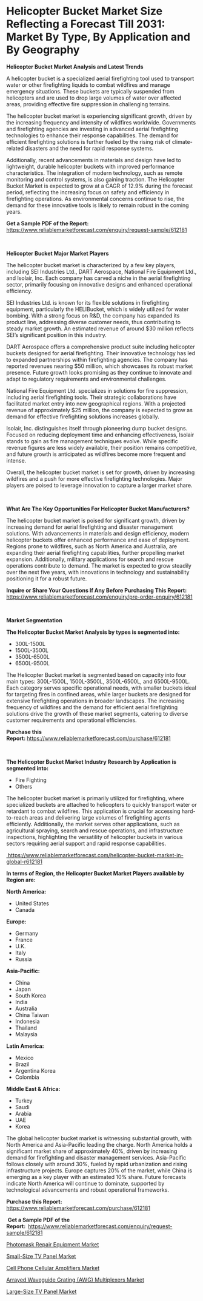 <p><h1>Helicopter Bucket Market Size Reflecting a Forecast Till 2031: Market By Type, By Application and By Geography</h1></p><p><strong>Helicopter Bucket Market Analysis and Latest Trends</strong></p>
<p><p>A helicopter bucket is a specialized aerial firefighting tool used to transport water or other firefighting liquids to combat wildfires and manage emergency situations. These buckets are typically suspended from helicopters and are used to drop large volumes of water over affected areas, providing effective fire suppression in challenging terrains.</p><p>The helicopter bucket market is experiencing significant growth, driven by the increasing frequency and intensity of wildfires worldwide. Governments and firefighting agencies are investing in advanced aerial firefighting technologies to enhance their response capabilities. The demand for efficient firefighting solutions is further fueled by the rising risk of climate-related disasters and the need for rapid response systems.</p><p>Additionally, recent advancements in materials and design have led to lightweight, durable helicopter buckets with improved performance characteristics. The integration of modern technology, such as remote monitoring and control systems, is also gaining traction. The Helicopter Bucket Market is expected to grow at a CAGR of 12.9% during the forecast period, reflecting the increasing focus on safety and efficiency in firefighting operations. As environmental concerns continue to rise, the demand for these innovative tools is likely to remain robust in the coming years.</p></p>
<p><strong>Get a Sample PDF of the Report:&nbsp;</strong> <a href="https://www.reliablemarketforecast.com/enquiry/request-sample/612181?utm_campaign=1600&utm_medium=2&utm_source=Github&utm_content=ia&utm_term=12102024&utm_id=helicopter-bucket">https://www.reliablemarketforecast.com/enquiry/request-sample/612181</a></p>
<p>&nbsp;</p>
<p><strong>Helicopter Bucket Major Market Players</strong></p>
<p><p>The helicopter bucket market is characterized by a few key players, including SEI Industries Ltd., DART Aerospace, National Fire Equipment Ltd., and Isolair, Inc. Each company has carved a niche in the aerial firefighting sector, primarily focusing on innovative designs and enhanced operational efficiency.</p><p>SEI Industries Ltd. is known for its flexible solutions in firefighting equipment, particularly the HELIBucket, which is widely utilized for water bombing. With a strong focus on R&D, the company has expanded its product line, addressing diverse customer needs, thus contributing to steady market growth. An estimated revenue of around $30 million reflects SEI’s significant position in this industry.</p><p>DART Aerospace offers a comprehensive product suite including helicopter buckets designed for aerial firefighting. Their innovative technology has led to expanded partnerships within firefighting agencies. The company has reported revenues nearing $50 million, which showcases its robust market presence. Future growth looks promising as they continue to innovate and adapt to regulatory requirements and environmental challenges.</p><p>National Fire Equipment Ltd. specializes in solutions for fire suppression, including aerial firefighting tools. Their strategic collaborations have facilitated market entry into new geographical regions. With a projected revenue of approximately $25 million, the company is expected to grow as demand for effective firefighting solutions increases globally.</p><p>Isolair, Inc. distinguishes itself through pioneering dump bucket designs. Focused on reducing deployment time and enhancing effectiveness, Isolair stands to gain as fire management techniques evolve. While specific revenue figures are less widely available, their position remains competitive, and future growth is anticipated as wildfires become more frequent and intense.</p><p>Overall, the helicopter bucket market is set for growth, driven by increasing wildfires and a push for more effective firefighting technologies. Major players are poised to leverage innovation to capture a larger market share.</p></p>
<p>&nbsp;</p>
<p><strong>What Are The Key Opportunities For Helicopter Bucket Manufacturers?</strong></p>
<p><p>The helicopter bucket market is poised for significant growth, driven by increasing demand for aerial firefighting and disaster management solutions. With advancements in materials and design efficiency, modern helicopter buckets offer enhanced performance and ease of deployment. Regions prone to wildfires, such as North America and Australia, are expanding their aerial firefighting capabilities, further propelling market expansion. Additionally, military applications for search and rescue operations contribute to demand. The market is expected to grow steadily over the next five years, with innovations in technology and sustainability positioning it for a robust future.</p></p>
<p><strong>Inquire or Share Your Questions If Any Before Purchasing This Report:</strong> <a href="https://www.reliablemarketforecast.com/enquiry/pre-order-enquiry/612181?utm_campaign=1600&utm_medium=2&utm_source=Github&utm_content=ia&utm_term=12102024&utm_id=helicopter-bucket">https://www.reliablemarketforecast.com/enquiry/pre-order-enquiry/612181</a></p>
<p>&nbsp;</p>
<p><strong>Market Segmentation</strong></p>
<p><strong>The Helicopter Bucket Market Analysis by types is segmented into:</strong></p>
<p><ul><li>300L-1500L</li><li>1500L-3500L</li><li>3500L-6500L</li><li>6500L-9500L</li></ul></p>
<p><p>The Helicopter Bucket market is segmented based on capacity into four main types: 300L-1500L, 1500L-3500L, 3500L-6500L, and 6500L-9500L. Each category serves specific operational needs, with smaller buckets ideal for targeting fires in confined areas, while larger buckets are designed for extensive firefighting operations in broader landscapes. The increasing frequency of wildfires and the demand for efficient aerial firefighting solutions drive the growth of these market segments, catering to diverse customer requirements and operational efficiencies.</p></p>
<p><strong>Purchase this Report:&nbsp;</strong><a href="https://www.reliablemarketforecast.com/purchase/612181?utm_campaign=1600&utm_medium=2&utm_source=Github&utm_content=ia&utm_term=12102024&utm_id=helicopter-bucket">https://www.reliablemarketforecast.com/purchase/612181</a></p>
<p>&nbsp;</p>
<p><strong>The Helicopter Bucket Market Industry Research by Application is segmented into:</strong></p>
<p><ul><li>Fire Fighting</li><li>Others</li></ul></p>
<p><p>The helicopter bucket market is primarily utilized for firefighting, where specialized buckets are attached to helicopters to quickly transport water or retardant to combat wildfires. This application is crucial for accessing hard-to-reach areas and delivering large volumes of firefighting agents efficiently. Additionally, the market serves other applications, such as agricultural spraying, search and rescue operations, and infrastructure inspections, highlighting the versatility of helicopter buckets in various sectors requiring aerial support and rapid response capabilities.</p></p>
<p><a href="https://www.reliablemarketforecast.com/helicopter-bucket-market-in-global-r612181?utm_campaign=1600&utm_medium=2&utm_source=Github&utm_content=ia&utm_term=12102024&utm_id=helicopter-bucket">&nbsp;https://www.reliablemarketforecast.com/helicopter-bucket-market-in-global-r612181</a></p>
<p><strong>In terms of Region, the Helicopter Bucket Market Players available by Region are:</strong></p>
<p>
    <p> <strong> North America: </strong>
        <ul>
            <li>United States</li>
            <li>Canada</li>
        </ul>
        </p> 
    <p> <strong> Europe: </strong>
        <ul>
            <li>Germany</li>
            <li>France</li>
            <li>U.K.</li>
            <li>Italy</li>
            <li>Russia</li>
        </ul>
        </p> 
    <p> <strong> Asia-Pacific: </strong>
        <ul>
            <li>China</li>
            <li>Japan</li>
            <li>South Korea</li>
            <li>India</li>
            <li>Australia</li>
            <li>China Taiwan</li>
            <li>Indonesia</li>
            <li>Thailand</li>
            <li>Malaysia</li>
        </ul>
        </p> 
    <p> <strong> Latin America: </strong>
        <ul>
            <li>Mexico</li>
            <li>Brazil</li>
            <li>Argentina Korea</li>
            <li>Colombia</li>
        </ul>
        </p> 
    <p> <strong> Middle East & Africa: </strong>
        <ul>
            <li>Turkey</li>
            <li>Saudi</li>
            <li>Arabia</li>
            <li>UAE</li>
            <li>Korea</li>
        </ul>
    </p>
    </p>
<p><p>The global helicopter bucket market is witnessing substantial growth, with North America and Asia-Pacific leading the charge. North America holds a significant market share of approximately 40%, driven by increasing demand for firefighting and disaster management services. Asia-Pacific follows closely with around 30%, fueled by rapid urbanization and rising infrastructure projects. Europe captures 20% of the market, while China is emerging as a key player with an estimated 10% share. Future forecasts indicate North America will continue to dominate, supported by technological advancements and robust operational frameworks.</p></p>
<p><strong>Purchase this Report: </strong><a href="https://www.reliablemarketforecast.com/purchase/612181?utm_campaign=1600&utm_medium=2&utm_source=Github&utm_content=ia&utm_term=12102024&utm_id=helicopter-bucket">https://www.reliablemarketforecast.com/purchase/612181</a></p>
<p>&nbsp;<strong>Get a Sample PDF of the Report:&nbsp;&nbsp;</strong><a href="https://www.reliablemarketforecast.com/enquiry/request-sample/612181?utm_campaign=1600&utm_medium=2&utm_source=Github&utm_content=ia&utm_term=12102024&utm_id=helicopter-bucket">https://www.reliablemarketforecast.com/enquiry/request-sample/612181</a></p>
<p><strong></strong></p>
<p><p><a href="https://www.linkedin.com/pulse/analyzing-global-photomask-repair-equipment-market-growth-aylue?utm_campaign=1600&utm_medium=2&utm_source=Github&utm_content=ia&utm_term=12102024&utm_id=helicopter-bucket">Photomask Repair Equipment Market</a></p><p><a href="https://github.com/lavenaz9fufin/Market-Research-Report-List-1/blob/main/small-size-tv-panel-market.md?utm_campaign=1600&utm_medium=2&utm_source=Github&utm_content=ia&utm_term=12102024&utm_id=helicopter-bucket">Small-Size TV Panel Market</a></p><p><a href="https://www.linkedin.com/pulse/comprehensive-look-product-type-analog-signal-boosterdigital-booster-d2oze?utm_campaign=1600&utm_medium=2&utm_source=Github&utm_content=ia&utm_term=12102024&utm_id=helicopter-bucket">Cell Phone Cellular Amplifiers Market</a></p><p><a href="https://www.linkedin.com/pulse/arrayed-waveguide-grating-awg-multiplexers-market-size-growing-kwkxe?utm_campaign=1600&utm_medium=2&utm_source=Github&utm_content=ia&utm_term=12102024&utm_id=helicopter-bucket">Arrayed Waveguide Grating (AWG) Multiplexers Market</a></p><p><a href="https://github.com/viktors14ni/Market-Research-Report-List-1/blob/main/large-size-tv-panel-market.md?utm_campaign=1600&utm_medium=2&utm_source=Github&utm_content=ia&utm_term=12102024&utm_id=helicopter-bucket">Large-Size TV Panel Market</a></p></p>